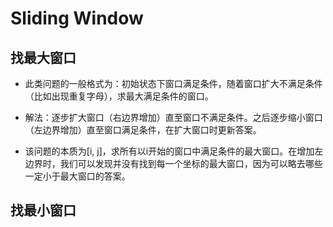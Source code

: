 # Sliding Window

## 找最大窗口

- 此类问题的一般格式为：初始状态下窗口满足条件，随着窗口扩大不满足条件（比如出现重复字母），求最大满足条件的窗口。

- 解法：逐步扩大窗口（右边界增加）直至窗口不满足条件。之后逐步缩小窗口（左边界增加）直至窗口满足条件，在扩大窗口时更新答案。

- 该问题的本质为[i, j]，求所有以i开始的窗口中满足条件的最大窗口。在增加左边界时，我们可以发现并没有找到每一个坐标的最大窗口，因为可以略去哪些一定小于最大窗口的答案。

## 找最小窗口